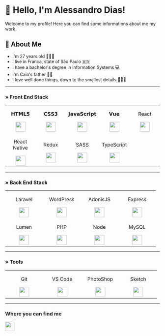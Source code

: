 # 🤩 Hello, I'm Alessandro Dias!

Welcome to my profile! Here you can find some informations about me my work.

## 📝 About Me
- I'm 27 years old 👨🏻‍🦱
- I live in Franca, state of São Paulo 🇧🇷
- I have a bachelor's degree in Information Systems 💻
- I'm Caio's father 👦🏻
- I love well done things, down to the smallest details 🕵🏼‍♂️

---

### » Front End Stack

<table border="0">
  <tbody>
    <tr valign="top">
      <td width="20%" align="center">
        <p>𝗛𝗧𝗠𝗟𝟱</p>
        <img height="32" src="https://cdn.svgporn.com/logos/html-5.svg">
      </td>
      <td width="20%" align="center">
        <p>𝗖𝗦𝗦𝟯</p>
        <img height="32" src="https://cdn.svgporn.com/logos/css-3.svg">
      </td>
      <td width="20%" align="center">
        <p>𝗝𝗮𝘃𝗮𝗦𝗰𝗿𝗶𝗽𝘁</p>
        <img height="32" src="https://cdn.svgporn.com/logos/javascript.svg">
      </td>
      <td width="20%" align="center">
        <p>𝗩𝘂𝗲</p>
        <img height="32" src="https://cdn.svgporn.com/logos/vue.svg">
      </td>
      <td width="20%" align="center">
        <p>React</p>
        <img height="32" src="https://cdn.svgporn.com/logos/react.svg">
      </td>
    </tr>
    <tr>
      <td width="20%" align="center">
        <p>React Native</p>
        <img height="32" src="https://cdn.svgporn.com/logos/react.svg">
      </td>
      <td width="20%" align="center">
        <p>Redux</p>
        <img height="32" src="https://cdn.svgporn.com/logos/redux.svg">
      </td>
      <td width="20%" align="center">
        <p>SASS</p>
        <img height="32" src="https://cdn.svgporn.com/logos/sass.svg">
      </td>
      <td width="20%" align="center">
        <p>TypeScript</p>
        <img height="32" src="https://cdn.svgporn.com/logos/typescript-icon.svg">
      </td>
    </tr>
  </tbody>
</table>

---

### » Back End Stack

<table border="0">
  <tbody>
    <tr>
      <td width="20%" align="center">
        <p>Laravel</p>
        <img height="32" src="https://cdn.svgporn.com/logos/laravel.svg">
      </td>
      <td width="20%" align="center">
        <p>WordPress</p>
        <img height="32" src="https://cdn.svgporn.com/logos/wordpress-icon.svg">
      </td>
      <td width="20%" align="center">
        <p>AdonisJS</p>
        <img height="32" src="https://adonisjs.com/images/badge.svg">
      </td>
      <td width="20%" align="center">
        <p>Express</p>
        <img height="32" src="https://cdn.svgporn.com/logos/express.svg">
      </td>
    </tr>
    <tr>
      <td width="20%" align="center">
        <p>Lumen</p>
        <img height="32" src="https://cdn.svgporn.com/logos/lumen.svg">
      </td>
      <td width="20%" align="center">
        <p>PHP</p>
        <img height="32" src="https://cdn.svgporn.com/logos/php.svg">
      </td>
      <td width="20%" align="center">
        <p>Node</p>
        <img height="32" src="https://cdn.svgporn.com/logos/nodejs.svg">
      </td>
      <td width="20%" align="center">
        <p>MySQL</p>
        <img height="32" src="https://cdn.svgporn.com/logos/mysql.svg">
      </td>
    </tr>
  </tbody>
</table>

---

### » Tools

<table border="0">
  <tbody>
    <tr>
      <td width="20%" align="center">
        <p>Git</p>
        <img height="32" src="https://cdn.svgporn.com/logos/git-icon.svg">
      </td>
      <td width="20%" align="center">
        <p>VS Code</p>
        <img height="32" src="https://cdn.svgporn.com/logos/visual-studio-code.svg">
      </td>
      <td width="20%" align="center">
        <p>PhotoShop</p>
        <img height="32" src="https://www.photoshop.com/static/images/apps/photoshop.png">
      </td>
      <td width="20%" align="center">
        <p>Sketch</p>
        <img height="32" src="https://cdn.svgporn.com/logos/sketch.svg">
      </td>
    </tr>
  </tbody>
</table>

---

### Where you can find me

<a href="https://www.linkedin.com/in/dias-ale/"><img src="https://cdn.svgporn.com/logos/linkedin.svg" height="30"/></a>
